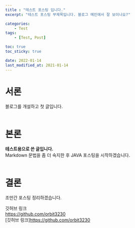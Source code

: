 ```yaml
---
title : "테스트 포스팅 입니다."
excerpt: "테스트 포스팅 부제목입니다. 블로그 메인에서 잘 보이나요?"

categories:
    - Test
tags:
    - [Test, Post]

toc: true
toc_sticky: true

date: 2022-01-14
last_modified_at: 2021-01-14
---
```


# 서론
블로그를 개설하고 첫 글입니다.  
<br>
# 본론
**테스트용으로 쓴 글입니다.**  
Markdown 문법을 좀 더 숙지한 후 JAVA 포스팅을 시작하겠습니다.  
<br>
# 결론  
조만간 포스팅 정리하겠습니다.  

깃허브 링크  
  <https://github.com/orbit3230>  
  [깃허브 링크]<https://github.com/orbit3230>
